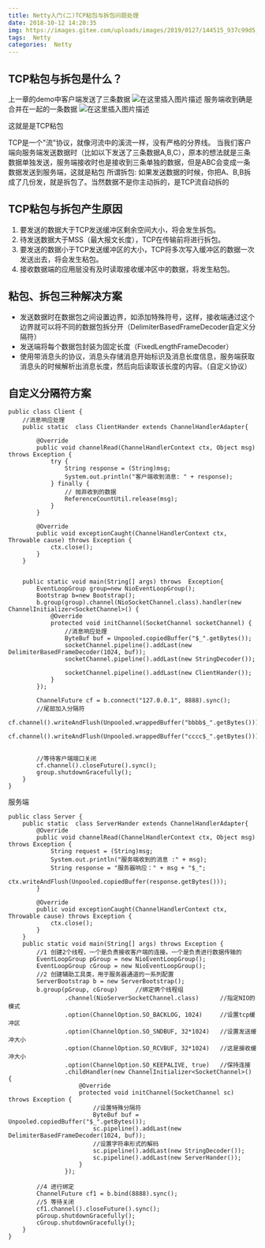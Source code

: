 ```yaml
---
title: Netty入门(二)TCP粘包与拆包问题处理
date: 2018-10-12 14:20:35
img: https://images.gitee.com/uploads/images/2019/0127/144515_937c99d5_1478371.png
tags:  Netty
categories:  Netty
---
```

## TCP粘包与拆包是什么？
上一章的demo中客户端发送了三条数据
![在这里插入图片描述](https://img-blog.csdn.net/20181011135210357?watermark/2/text/aHR0cHM6Ly9ibG9nLmNzZG4ubmV0L3UwMTAzOTEzNDI=/font/5a6L5L2T/fontsize/400/fill/I0JBQkFCMA==/dissolve/70)
服务端收到确是合并在一起的一条数据
![在这里插入图片描述](https://img-blog.csdn.net/20181011135352522?watermark/2/text/aHR0cHM6Ly9ibG9nLmNzZG4ubmV0L3UwMTAzOTEzNDI=/font/5a6L5L2T/fontsize/400/fill/I0JBQkFCMA==/dissolve/70)

这就是是TCP粘包

TCP是一个"流"协议，就像河流中的溪流一样，没有严格的分界线。
当我们客户端向服务端发送数据时（比如以下发送了三条数据A,B,C），原本的想法就是三条数据单独发送，服务端接收时也是接收到三条单独的数据，但是ABC会变成一条数据发送到服务端，这就是粘包
所谓拆包: 如果发送数据的时候，你把A、B,B拆成了几份发，就是拆包了。当然数据不是你主动拆的，是TCP流自动拆的

## TCP粘包与拆包产生原因

 1. 要发送的数据大于TCP发送缓冲区剩余空间大小，将会发生拆包。
 2. 待发送数据大于MSS（最大报文长度），TCP在传输前将进行拆包。
 3. 要发送的数据小于TCP发送缓冲区的大小，TCP将多次写入缓冲区的数据一次发送出去，将会发生粘包。
 4. 接收数据端的应用层没有及时读取接收缓冲区中的数据，将发生粘包。

## 粘包、拆包三种解决方案

 - 发送数据时在数据包之间设置边界，如添加特殊符号，这样，接收端通过这个边界就可以将不同的数据包拆分开（DelimiterBasedFrameDecoder自定义分隔符）
 - 发送端将每个数据包封装为固定长度（FixedLengthFrameDecoder）
 - 使用带消息头的协议，消息头存储消息开始标识及消息长度信息，服务端获取消息头的时候解析出消息长度，然后向后读取该长度的内容。（自定义协议）


## 自定义分隔符方案

```
public class Client {
    //消息响应处理
    public static  class ClientHander extends ChannelHandlerAdapter{

        @Override
        public void channelRead(ChannelHandlerContext ctx, Object msg) throws Exception {
            try {
                String response = (String)msg;
                System.out.println("客户端收到消息: " + response);
            } finally {
                // 抛弃收到的数据
                ReferenceCountUtil.release(msg);
            }
        }

        @Override
        public void exceptionCaught(ChannelHandlerContext ctx, Throwable cause) throws Exception {
            ctx.close();
        }
    }


    public static void main(String[] args) throws  Exception{
        EventLoopGroup group=new NioEventLoopGroup();
        Bootstrap b=new Bootstrap();
        b.group(group).channel(NioSocketChannel.class).handler(new ChannelInitializer<SocketChannel>() {
            @Override
            protected void initChannel(SocketChannel socketChannel) {
                //消息响应处理
                ByteBuf buf = Unpooled.copiedBuffer("$_".getBytes());
                socketChannel.pipeline().addLast(new DelimiterBasedFrameDecoder(1024, buf));
                socketChannel.pipeline().addLast(new StringDecoder());

                socketChannel.pipeline().addLast(new ClientHander());
            }
        });

        ChannelFuture cf = b.connect("127.0.0.1", 8888).sync();
        //尾部加入分隔符
        cf.channel().writeAndFlush(Unpooled.wrappedBuffer("bbbb$_".getBytes()));
        cf.channel().writeAndFlush(Unpooled.wrappedBuffer("cccc$_".getBytes()));


        //等待客户端端口关闭
        cf.channel().closeFuture().sync();
        group.shutdownGracefully();
    }
}

```
服务端
```
public class Server {
    public static  class ServerHander extends ChannelHandlerAdapter{
        @Override
        public void channelRead(ChannelHandlerContext ctx, Object msg) throws Exception {
            String request = (String)msg;
            System.out.println("服务端收到的消息 :" + msg);
            String response = "服务器响应：" + msg + "$_";
            ctx.writeAndFlush(Unpooled.copiedBuffer(response.getBytes()));
        }

        @Override
        public void exceptionCaught(ChannelHandlerContext ctx, Throwable cause) throws Exception {
            ctx.close();
        }
    }
    public static void main(String[] args) throws Exception {
        //1 创建2个线程，一个是负责接收客户端的连接。一个是负责进行数据传输的
        EventLoopGroup pGroup = new NioEventLoopGroup();
        EventLoopGroup cGroup = new NioEventLoopGroup();
        //2 创建辅助工具类，用于服务器通道的一系列配置
        ServerBootstrap b = new ServerBootstrap();
        b.group(pGroup, cGroup)		//绑定俩个线程组
                .channel(NioServerSocketChannel.class)		//指定NIO的模式
                .option(ChannelOption.SO_BACKLOG, 1024)		//设置tcp缓冲区
                .option(ChannelOption.SO_SNDBUF, 32*1024)	//设置发送缓冲大小
                .option(ChannelOption.SO_RCVBUF, 32*1024)	//这是接收缓冲大小
                .option(ChannelOption.SO_KEEPALIVE, true)	//保持连接
                .childHandler(new ChannelInitializer<SocketChannel>() {
                    @Override
                    protected void initChannel(SocketChannel sc) throws Exception {
                        //设置特殊分隔符
                        ByteBuf buf = Unpooled.copiedBuffer("$_".getBytes());
                        sc.pipeline().addLast(new DelimiterBasedFrameDecoder(1024, buf));
                        //设置字符串形式的解码
                        sc.pipeline().addLast(new StringDecoder());
                        sc.pipeline().addLast(new ServerHander());
                    }
                });

        //4 进行绑定
        ChannelFuture cf1 = b.bind(8888).sync();
        //5 等待关闭
        cf1.channel().closeFuture().sync();
        pGroup.shutdownGracefully();
        cGroup.shutdownGracefully();
    }
}
```
